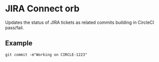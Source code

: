 # JIRA Connect orb

Updates the status of JIRA tickets as related commits building in CircleCI pass/fail.


## Example

`git commit -m"Working on CIRCLE-1223"`